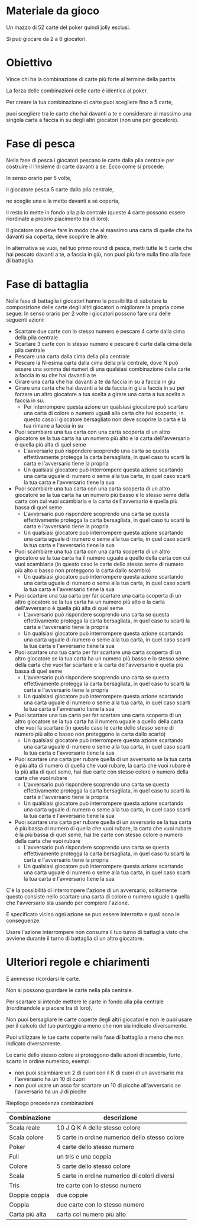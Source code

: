 # Materiale da gioco

Un mazzo di 52 carte del poker quindi jolly esclusi.

Si può giocare da 2 a 6 giocatori.

# Obiettivo

Vince chi ha la combinazione di carte più forte al termine della partita.

La forza delle combinazioni delle carte è identica al poker.

Per creare la tua combinazione di carte puoi scegliere fino a 5 carte,

puoi scegliere tra le carte che hai davanti a te e considerare al massimo una singola carta a faccia in su degli altri giocatori (non una per giocatore).

# Fase di pesca

Nella fase di pesca i giocatori pescano le carte dalla pila centrale per costruire il l'insieme di carte davanti a se. Ecco come si procede:

In senso orario per 5 volte,

il giocatore pesca 5 carte dalla pila centrale,

ne sceglie una e la mette davanti a sè coperta,

il resto lo mette in fondo alla pila centrale (queste 4 carte possono essere riordinate a proprio piacimento tra di loro).

Il giocatore ora deve fare in modo che al massimo una carta di quelle che ha davanti sia coperta, deve scoprire le altre.

In alternativa se vuoi, nel tuo primo round di pesca, metti tutte le 5 carte che hai pescato davanti a te, a faccia in giù, non puoi più fare nulla fino alla fase di battaglia.

# Fase di battaglia

Nella fase di battaglia i giocatori hanno la possibilità di sabotare la composizione delle carte degli altri giocatori o migliorare la propria come segue:
In senso orario per 2 volte i giocatori possono fare una delle seguenti azioni:

- Scartare due carte con lo stesso numero e pescare 4 carte dalla cima della pila centrale
- Scartare 3 carte con lo stesso numero e pescare 6 carte dalla cima della pila centrale
- Pescare una carta dalla cima della pila centrale
- Pescare la N-esima carta dalla cima della pila centrale, dove N può essere una somma dei numeri di una qualsiasi combinazione delle carte a faccia in su che hai davanti a te
- Girare una carta che hai davanti a te da faccia in su a faccia in giu
- Girare una carta che hai davanti a te da faccia in giu a faccia in su per forzare un altro giocatore a tua scelta a girare una carta a tua scelta a faccia in su.
  - Per interrompere questa azione un qualsiasi giocatore può scartare una carta di colore o numero uguali alla carta che hai scoperto, in questo caso il giocatore bersagliato non deve scoprire la carta e la tua rimane a faccia in su
- Puoi scambiare una tua carta con una carta scoperta di un altro giocatore se la tua carta ha un numero più alto e la carta dell'avversario è quella più alta di quel seme
  - L'avversario può rispondere scoprendo una carta se questa effettivamente protegga la carta bersagliata, in quel caso tu scarti la carta e l'avversario tiene la propria
  - Un qualsiasi giocatore può interrompere questa azione scartando una carta uguale di numero o seme alla tua carta, in quel caso scarti la tua carta e l'avversario tiene la sua
- Puoi scambiare una tua carta con una carta scoperta di un altro giocatore se la tua carta ha un numero più basso e lo stesso seme della carta con cui vuoi scambiarla e la carta dell'avversario è quella più bassa di quel seme
  - L'avversario può rispondere scoprendo una carta se questa effettivamente protegga la carta bersagliata, in quel caso tu scarti la carta e l'avversario tiene la propria
  - Un qualsiasi giocatore può interrompere questa azione scartando una carta uguale di numero o seme alla tua carta, in quel caso scarti la tua carta e l'avversario tiene la sua
- Puoi scambiare una tua carta con una carta scoperta di un altro giocatore se la tua carta ha il numero uguale a quello della carta con cui vuoi scambiarla (in questo caso le carte dello stesso seme di numero più alto o basso non proteggono la carta dallo scambio)
  - Un qualsiasi giocatore può interrompere questa azione scartando una carta uguale di numero o seme alla tua carta, in quel caso scarti la tua carta e l'avversario tiene la sua
- Puoi scartare una tua carta per far scartare una carta scoperta di un altro giocatore se la tua carta ha un numero più alto e la carta dell'avversario è quella più alta di quel seme
  - L'avversario può rispondere scoprendo una carta se questa effettivamente protegga la carta bersagliata, in quel caso tu scarti la carta e l'avversario tiene la propria
  - Un qualsiasi giocatore può interrompere questa azione scartando una carta uguale di numero o seme alla tua carta, in quel caso scarti la tua carta e l'avversario tiene la sua
- Puoi scartare una tua carta per far scartare una carta scoperta di un altro giocatore se la tua carta ha un numero più basso e lo stesso seme della carta che vuoi far scartare e la carta dell'avversario è quella più bassa di quel seme
  - L'avversario può rispondere scoprendo una carta se questa effettivamente protegga la carta bersagliata, in quel caso tu scarti la carta e l'avversario tiene la propria
  - Un qualsiasi giocatore può interrompere questa azione scartando una carta uguale di numero o seme alla tua carta, in quel caso scarti la tua carta e l'avversario tiene la sua
- Puoi scartare una tua carta per far scartare una carta scoperta di un altro giocatore se la tua carta ha il numero uguale a quello della carta che vuoi fa scartare (in questo caso le carte dello stesso seme di numero più alto o basso non proteggono la carta dallo scarto)
  - Un qualsiasi giocatore può interrompere questa azione scartando una carta uguale di numero o seme alla tua carta, in quel caso scarti la tua carta e l'avversario tiene la sua
- Puoi scartare una carta per rubare quella di un avversario se la tua carta è più alta di numero di quella che vuoi rubare, la carta che vuoi rubare è la più alta di quel seme, hai due carte con stesso colore o numero della carta che vuoi rubare
  - L'avversario può rispondere scoprendo una carta se questa effettivamente protegga la carta bersagliata, in quel caso tu scarti la carta e l'avversario tiene la propria
  - Un qualsiasi giocatore può interrompere questa azione scartando una carta uguale di numero o seme alla tua carta, in quel caso scarti la tua carta e l'avversario tiene la sua
- Puoi scartare una carta per rubare quella di un avversario se la tua carta è più bassa di numero di quella che vuoi rubare, la carta che vuoi rubare è la più bassa di quel seme, hai tre carte con stesso colore o numero della carta che vuoi rubare
  - L'avversario può rispondere scoprendo una carta se questa effettivamente protegga la carta bersagliata, in quel caso tu scarti la carta e l'avversario tiene la propria
  - Un qualsiasi giocatore può interrompere questa azione scartando una carta uguale di numero o seme alla tua carta, in quel caso scarti la tua carta e l'avversario tiene la sua

C'è la possibilità di interrompere l'azione di un avversario, solitamente questo consiste nello scartare una carta di colore o numero uguale a quella che l'avversario sta usando per compiere l'azione.

E specificato vicino ogni azione se puo essere interrotta e quali sono le conseguenze.

Usare l'azione interrompere non consuma il tuo turno di battaglia visto che avviene durante il turno di battaglia di un altro giocatore.

# Ulteriori regole e chiarimenti

E ammesso ricordarsi le carte.

Non si possono guardare le carte nella pila centrale.

Per scartare si intende mettere le carte in fondo alla pila centrale (riordinandole a piacere tra di loro).

Non puoi bersagliare le carte coperte degli altri giocatori e non le puoi usare per il calcolo del tuo punteggio a meno che non sia indicato diversamente.

Puoi utilizzare le tue carte coperte nella fase di battaglia a meno che non indicato diversamente.

Le carte dello stesso colore si proteggono dalle azioni di scambio, furto, scarto in ordine numerico, esempi:

- non puoi scambiare un 2 di cuori con il K di cuori di un avversario ma l'avversario ha un 10 di cuori
- non puoi usare un asso far scartare un 10 di picche all'avversario se l'avversario ha un J di picche

Riepilogo precedenza combinazioni

| Combinazione   | descrizione                                    |
| -------------- | ---------------------------------------------- |
| Scala reale    | 10 J Q K A delle stesso colore                 |
| Scala colore   | 5 carte in ordine numerico dello stesso colore |
| Poker          | 4 carte dello stesso numero                    |
| Full           | un tris e una coppia                           |
| Colore         | 5 carte dello stesso colore                    |
| Scala          | 5 carte in ordine numerico di colori diversi   |
| Tris           | tre carte con lo stesso numero                 |
| Doppia coppia  | due coppie                                     |
| Coppia         | due carte con lo stesso numero                 |
| Carta più alta | carta col numero più alto                      |
